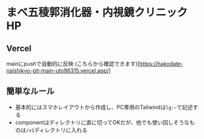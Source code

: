 # まべ五稜郭消化器・内視鏡クリニックHP

## Vercel
mainにpushで自動的に反映
(こちらから確認できます)[https://hakodate-naishikyo-git-main-uto96315.vercel.app/]

## 簡単なルール
 - 基本的にはスマホレイアウトから作成し、PC専用のTailwindは```lg:~```で記述する
 - componentはディレクトリに直に切ってOKだが、他でも使い回しそうなものは```/v1```ディレクトリに入れる 
